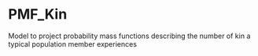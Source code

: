 # PMF_Kin
Model to project probability mass functions describing the number of kin a typical population member experiences
